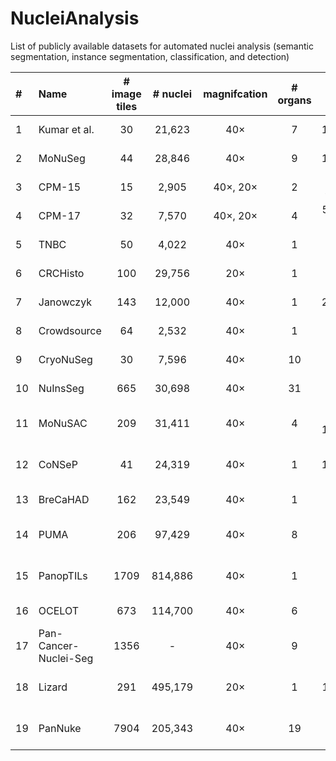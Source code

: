# NucleiAnalysis
List of publicly available datasets for automated nuclei analysis (semantic segmentation, instance segmentation, classification, and detection)


|  #  | Name         | # image tiles | # nuclei | magnifcation | # organs | tile size (pixels)  | annotation |          main task(s)          | staining |                                             Link                                              |
|:---|:-------------|:-------------:|:--------:|  :---: |:--------:|:-------------------:|:----------:|:------------------------------:| :---: |:---------------------------------------------------------------------------------------------:|
| 1  | Kumar et al. |      30       |  21,623  | 40×      |    7     |      1000×1000      |   manual   |         Instance Seg.          | H&E |                      [paper](https://doi.org/10.1109/TMI.2017.2677499 )                       |
| 2  | MoNuSeg      |      44       |  28,846  | 40×      |    9     |      1000×1000      |   manual   |         Instance Seg.          | H&E |                               [paper](10.1109/TMI.2017.2677499)                               |
| 3  | CPM-15       |      15       |  2,905   | 40×, 20× |    2     |  400×400, 600×1000  |   manual   |         Instance Seg.          | H&E |                               [paper](10.3389/fbioe.2019.00053)                               |
| 4  | CPM-17       |      32       |  7,570   | 40×, 20× |    4     | 500×500 to 600×600  |   manual   |         Instance Seg.          | H&E |                               [paper](10.3389/fbioe.2019.00053)                               |
| 5  | TNBC         |      50       |  4,022   | 40×      |    1     |       512×512       |   manual   |         Instance Seg.          | H&E |                               [paper](10.1109/TMI.2018.2865709)                               |
| 6  | CRCHisto     |      100      |  29,756  | 20×      |    1     |       500×500       |   manual   |         Instance Seg.          | H&E |                               [paper](10.1109/TMI.2016.2525803)                               |
| 7  | Janowczyk    |      143      |  12,000  | 40×      |    1     |      2000×2000      |   manual   |         Instance Seg.          | H&E |             [paper](https://andrewjanowczyk.com/use-case-1-nuclei-segmentation/)              |
| 8  | Crowdsource  |      64       |  2,532   | 40×      |    1     |       400×400       |   manual   |         Instance Seg.          | H&E |                              [paper](10.1142/9789814644730_0029)                              |
| 9  | CryoNuSeg    |      30       |  7,596   | 40×      |    10    |       512×512       |   manual   |         Instance Seg.          | H&E |                   [paper](https://doi.org/10.1016/j.compbiomed.2021.104349)                   |
| 10 | NuInsSeg     |      665      |  30,698  | 40×      |    31    |       512×512       |   manual   |         Instance Seg.          | H&E |                      [paper](https://doi.org/10.1038/s41597-024-03117-2)                      |  
| 11 | MoNuSAC      |      209      |  31,411  | 40×      |    4     | 81×113 to 1422×2162 |   manual   | Instance Seg. & Classification | H&E |                       [paper](https://doi.org/10.1109/TMI.2021.3085712)                       |
| 12 | CoNSeP       |      41       |  24,319  | 40×      |    1     |      1000×1000      |   manual   | Instance Seg. & Classification | H&E |                     [paper](https://doi.org/10.1016/j.media.2019.101563)                      |
| 13 | BreCaHAD     |      162      |  23,549  | 40×      |    1     |     1360 × 1024     |   manual   |   Detection & Classification   | H&E |                      [paper](https://doi.org/10.1186/s13104-019-4121-7)                       | 
| 14 | PUMA         |      206      |  97,429  | 40×      |    8     |     1024 × 1024     |   manual   | Instance Seg. & Classification | H&E |                     [paper](https://doi.org/10.1093/gigascience/giaf011)                      | 
| 15 | PanopTILs    |     1709      | 814,886  | 40×      |    1     |     1024 × 1024     | semi-auto  | Instance Seg. & Classification | H&E |                     [paper](https://doi.org/10.1101/2022.01.08.22268814 )                     | 
| 16 | OCELOT       |      673      | 114,700  | 40×      |    6     |     1024 × 1024     |   manual   |  Detection & Classification    | H&E |                     [paper](https://doi.org/10.1109/cvpr52729.2023.02289)                     | 
| 17 | Pan-Cancer-Nuclei-Seg | 1356 | -  | 40×      |    9     |     256 × 256     |   manual + semi-auto   |  Instance Seg.    | H&E |                     [paper](https://doi.org/10.7937/TCIA.2019.4A4DKP9U)                                | 
| 18 | Lizard       |      291      | 495,179  | 20×      |    1     |     1016 × 917      |   semi-auto   |  Instance Seg. & Classification   | H&E |                     [paper](https://doi.org/10.48550/arXiv.2108.11195)                  | 
| 19 | PanNuke      |      7904     | 205,343  | 40×      |    19    |     224 × 224       |   semi-auto   |  Instance Seg. & Classification   | H&E |                     [paper](https://doi.org/10.48550/arXiv.2003.10778)                  |                  
